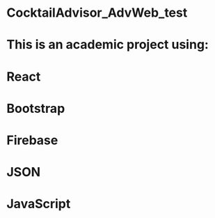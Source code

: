 # CocktailAdvisor_AdvWeb_test
# This is an academic project using:
# React
# Bootstrap
# Firebase
# JSON
# JavaScript 

